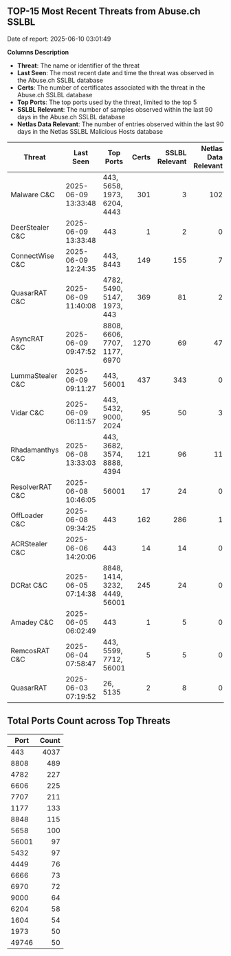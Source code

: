 ## TOP-15 Most Recent Threats from Abuse.ch SSLBL
Date of report: 2025-06-10 03:01:49

**Columns Description**
- **Threat**: The name or identifier of the threat
- **Last Seen**: The most recent date and time the threat was observed in the Abuse.ch SSLBL database
- **Certs**: The number of certificates associated with the threat in the Abuse.ch SSLBL database
- **Top Ports**: The top ports used by the threat, limited to the top 5
- **SSLBL Relevant**: The number of samples observed within the last 90 days in the Abuse.ch SSLBL database
- **Netlas Data Relevant**: The number of entries observed within the last 90 days in the Netlas SSLBL Malicious Hosts database



| Threat                     | Last Seen           | Top Ports          | Certs        | SSLBL Relevant   | Netlas Data Relevant  |
|----------------------------|---------------------|--------------------|-------------:|-----------------:|----------------------:|
| Malware C&C                | 2025-06-09 13:33:48 | 443, 5658, 1973, 6204, 4443 | 301 | 3 | 102 |
| DeerStealer C&C            | 2025-06-09 13:33:48 | 443 | 1 | 2 | 0 |
| ConnectWise C&C            | 2025-06-09 12:24:35 | 443, 8443 | 149 | 155 | 7 |
| QuasarRAT C&C              | 2025-06-09 11:40:08 | 4782, 5490, 5147, 1973, 443 | 369 | 81 | 2 |
| AsyncRAT C&C               | 2025-06-09 09:47:52 | 8808, 6606, 7707, 1177, 6970 | 1270 | 69 | 47 |
| LummaStealer C&C           | 2025-06-09 09:11:27 | 443, 56001 | 437 | 343 | 0 |
| Vidar C&C                  | 2025-06-09 06:11:57 | 443, 5432, 9000, 2024 | 95 | 50 | 3 |
| Rhadamanthys C&C           | 2025-06-08 13:33:03 | 443, 3682, 3574, 8888, 4394 | 121 | 96 | 11 |
| ResolverRAT C&C            | 2025-06-08 10:46:05 | 56001 | 17 | 24 | 0 |
| OffLoader C&C              | 2025-06-08 09:34:25 | 443 | 162 | 286 | 1 |
| ACRStealer C&C             | 2025-06-06 14:20:06 | 443 | 14 | 14 | 0 |
| DCRat C&C                  | 2025-06-05 07:14:38 | 8848, 1414, 3232, 4449, 56001 | 245 | 24 | 0 |
| Amadey C&C                 | 2025-06-05 06:02:49 | 443 | 1 | 5 | 0 |
| RemcosRAT C&C              | 2025-06-04 07:58:47 | 443, 5599, 7712, 56001 | 5 | 5 | 0 |
| QuasarRAT                  | 2025-06-03 07:19:52 | 26, 5135 | 2 | 8 | 0 |

## Total Ports Count across Top Threats
| Port       | Count      |
|------------|-----------:|
| 443 | 4037 |
| 8808 | 489 |
| 4782 | 227 |
| 6606 | 225 |
| 7707 | 211 |
| 1177 | 133 |
| 8848 | 115 |
| 5658 | 100 |
| 56001 | 97 |
| 5432 | 97 |
| 4449 | 76 |
| 6666 | 73 |
| 6970 | 72 |
| 9000 | 64 |
| 6204 | 58 |
| 1604 | 54 |
| 1973 | 50 |
| 49746 | 50 |